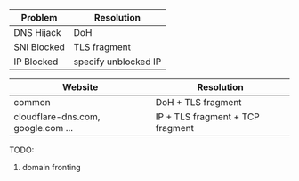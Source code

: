 


| Problem | Resolution |
|----|----|
| DNS Hijack | DoH |
| SNI Blocked | TLS fragment |
| IP Blocked | specify unblocked IP |



| Website | Resolution
|------|------|
| common | DoH + TLS fragment |
| cloudflare-dns.com, google.com ... | IP + TLS fragment + TCP fragment



TODO:
1. domain fronting

